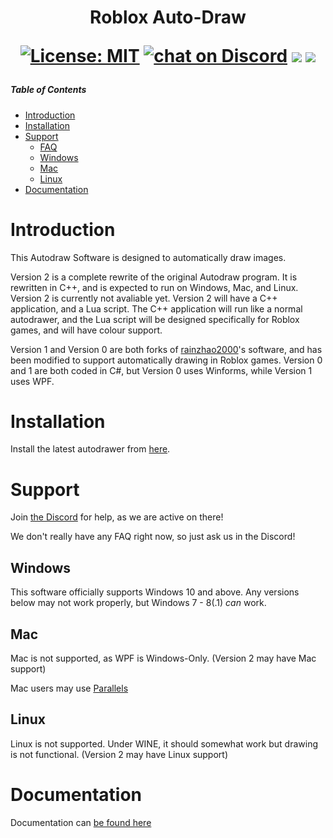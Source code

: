 <h1 align="center">
Roblox Auto-Draw
<br>

[![License: MIT](https://img.shields.io/badge/License-MIT-yellow.svg)](https://opensource.org/licenses/MIT)
<a href="https://discord.gg/rwvUFraDnb" alt="Discord">
    <img src="https://img.shields.io/discord/937117805805989890?logo=discord"
       alt="chat on Discord"></a>
<a href="https://github.com/badges/Siydge/autodraw-roblox" alt="Activity">
    <img src="https://img.shields.io/github/commit-activity/m/Siydge/autodraw-roblox" /></a>
<a href="https://github.com/badges/Siydge/autodraw-roblox" alt="Last Commit">
    <img src="https://img.shields.io/github/last-commit/Siydge/autodraw-roblox" /></a>
</h1>

##### Table of Contents  
- [Introduction](#Introduction)  
- [Installation](#Installation)  
- [Support](#Support)  
    - [FAQ](#FAQ)  
    - [Windows](#Windows)  
    - [Mac](#Mac)  
    - [Linux](#Linux)  
- [Documentation](#Documentation)  
<p>
<a name="Introduction"/>
<h1> Introduction </h1>
This Autodraw Software is designed to automatically draw images. 

Version 2 is a complete rewrite of the original Autodraw program. It is rewritten in C++, and is expected to run on Windows, Mac, and Linux. Version 2 is currently not avaliable yet. Version 2 will have a C++ application, and a Lua script. The C++ application will run like a normal autodrawer, and the Lua script will be designed specifically for Roblox games, and will have colour support.

Version 1 and Version 0 are both forks of [rainzhao2000](https://github.com/rainzhao2000/autodrawer)'s software, and has been modified to support automatically drawing in Roblox games. Version 0 and 1 are both coded in C#, but Version 0 uses Winforms, while Version 1 uses WPF.
</p>
<a name="Installation"/>
<h1> Installation </h1>

 Install the latest autodrawer from [here](https://github.com/Siydge/autodraw-roblox/releases).
 
</a>
<a name="Support"/>
<h1> Support </h1>

Join [the Discord](https://discord.gg/rwvUFraDnb) for help, as we are active on there!
 
 
<a name="FAQ"/>
    <p> We don't really have any FAQ right now, so just ask us in the Discord! </p>
</a>

</a>
<a name="Windows"/>
<h2> Windows </h2>

This software officially supports Windows 10 and above. Any versions below may not work properly, but Windows 7 - 8(.1) *can* work.

</a>
<a name="Mac"/>
<h2> Mac </h2>

Mac is not supported, as WPF is Windows-Only. (Version 2 may have Mac support)

Mac users may use [Parallels](https://www.parallels.com/au/products/desktop/)

</a>
<a name="Linux"/>
<h2> Linux </h2>

Linux is not supported. Under WINE, it should somewhat work but drawing is not functional. (Version 2 may have Linux support)

</a>
<a name="Documentation"/>
<h1> Documentation </h1>

Documentation can [be found here](https://siydge.github.io/autodraw-roblox/docs)
</a>
